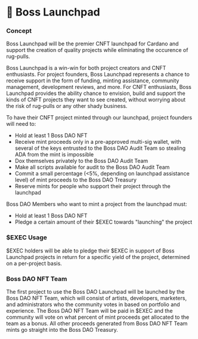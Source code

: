 # 🚀 Boss Launchpad

### Concept

Boss Launchpad will be the premier CNFT launchpad for Cardano and support the creation of quality projects while eliminating the occurence of rug-pulls.

Boss Launchpad is a win-win for both project creators and CNFT enthusiasts. For project founders, Boss Launchpad represents a chance to receive support in the form of funding, minting assistance, community management, development reviews, and more. For CNFT enthusiasts, Boss Launchpad provides the ability chance to envision, build and support the kinds of CNFT projects they want to see created, without worrying about the risk of rug-pulls or any other shady business.

To have their CNFT project minted through our launchpad, project founders will need to:

* Hold at least 1 Boss DAO NFT
* Receive mint proceeds only in a pre-approved multi-sig wallet, with several of the keys entrusted to the Boss DAO Audit Team so stealing ADA from the mint is impossible
* Dox themselves privately to the Boss DAO Audit Team
* Make all scripts available for audit to the Boss DAO Audit Team
* Commit a small percentage (<5%, depending on launchpad assistance level) of mint proceeds to the Boss DAO Treasury
* Reserve mints for people who support their project through the launchpad

Boss DAO Members who want to mint a project from the launchpad must:

* Hold at least 1 Boss DAO NFT
* Pledge a certain amount of their $EXEC towards "launching" the project

### $EXEC Usage

$EXEC holders will be able to pledge their $EXEC in support of Boss Launchpad projects in return for a specific yield of the project, determined on a per-project basis.

### Boss DAO NFT Team

The first project to use the Boss DAO Launchpad will be launched by the Boss DAO NFT Team, which will consist of artists, developers, marketers, and administrators who the community votes in based on portfolio and experience. The Boss DAO NFT Team will be paid in $EXEC and the community will vote on what percent of mint proceeds get allocated to the team as a bonus. All other proceeds generated from Boss DAO NFT Team mints go straight into the Boss DAO Treasury.







